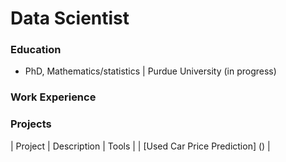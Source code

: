 # Data Scientist

### Education
- PhD,  Mathematics/statistics | Purdue University (in progress)

### Work Experience


### Projects
| Project | Description | Tools |
| [Used Car Price Prediction] () | 
